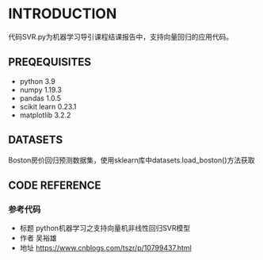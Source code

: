 # INTRODUCTION
代码SVR.py为机器学习导引课程结课报告中，支持向量回归的应用代码。

## PREQEQUISITES
- python 3.9
- numpy 1.19.3
- pandas 1.0.5
- scikit learn 0.23.1
- matplotlib 3.2.2

## DATASETS
Boston房价回归预测数据集，使用sklearn库中datasets.load_boston()方法获取

## CODE REFERENCE
### 参考代码 
- 标题 python机器学习之支持向量机非线性回归SVR模型
- 作者 吴裕雄 
- 地址 https://www.cnblogs.com/tszr/p/10799437.html
